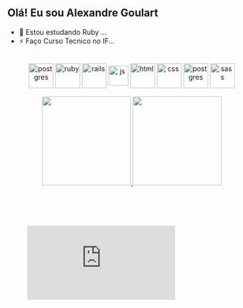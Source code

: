 ## Olá! Eu sou Alexandre Goulart

- 🌱 Estou estudando Ruby  ...
- ⚡ Faço Curso Tecnico no IF...


<div align="center" style="display: inline_block"><br>
  <img align="center" alt="postgres" height="50" width="50" src="https://cdn.jsdelivr.net/gh/devicons/devicon/icons/linux/linux-original.svg">
  <img align="center" alt="ruby" height="50" width="50" src="https://cdn.jsdelivr.net/gh/devicons/devicon/icons/ruby/ruby-plain-wordmark.svg">
  <img align="center" alt="rails" height="50" width="50" src="https://cdn.jsdelivr.net/gh/devicons/devicon/icons/rails/rails-plain-wordmark.svg">
  <img align="center" alt="js" height="40" width="40" src="https://cdn.jsdelivr.net/gh/devicons/devicon/icons/javascript/javascript-original.svg">
  <img align="center" alt="html" height="50" width="50" src="https://cdn.jsdelivr.net/gh/devicons/devicon/icons/html5/html5-plain-wordmark.svg">
  <img align="center" alt="css" height="50" width="50" src="https://cdn.jsdelivr.net/gh/devicons/devicon/icons/css3/css3-plain-wordmark.svg">
  <img align="center" alt="postgres" height="50" width="50" src="https://cdn.jsdelivr.net/gh/devicons/devicon/icons/postgresql/postgresql-plain-wordmark.svg">
  <img align="center" alt="sass" height="50" width="50" s src="https://cdn.jsdelivr.net/gh/devicons/devicon/icons/sass/sass-original.svg" />   
</div><br>



<div align="center">
  <a href="https://github.com/AlexandreGoular">
    <img height="180em" src="https://github-readme-stats.vercel.app/api?username=AlexandreGoular&include_all_commits=true&count_private=true&show_icons=true&theme=onedark&bg_color=1C1C1C&hide_border=true"/>
    <img height="180em" src="https://github-readme-stats.vercel.app/api/top-langs/?username=AlexandreGoular&layout=compact&langs_count=6&theme=onedark&bg_color=1C1C1C&hide_border=true"/>
  </a>
</div><br>

<!--[![Wakatime](https://github-readme-stats.vercel.app/api/wakatime?username=AlexandreGoular)](https://github.com/AlexandreGoular)-->
<br><br><figure><embed src="https://wakatime.com/share/@AlexandreGoular/87ce7843-8d46-4572-86fc-3d8c38e5ee3b.svg"></embed></figure>



